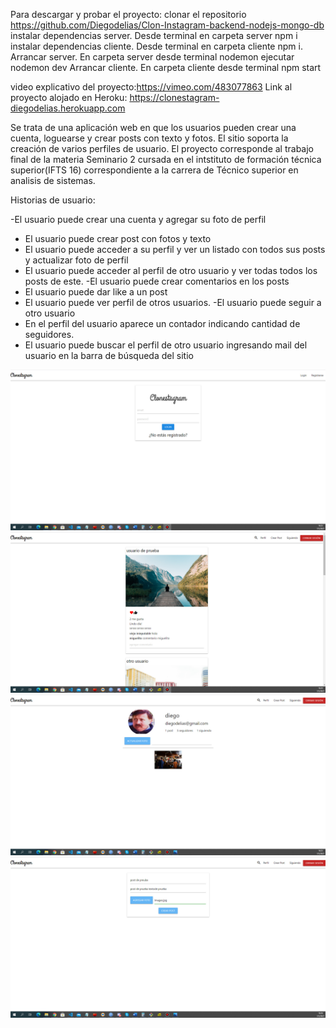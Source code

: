 Para descargar y probar el proyecto:
clonar el repositorio https://github.com/Diegodelias/Clon-Instagram-backend-nodejs-mongo-db
instalar dependencias server. Desde terminal en carpeta server npm i
instalar dependencias cliente. Desde terminal en carpeta cliente npm i.
Arrancar server. En carpeta server desde terminal nodemon ejecutar nodemon dev
Arrancar cliente. En carpeta cliente desde terminal npm start

video explicativo del proyecto:https://vimeo.com/483077863
Link al proyecto alojado en Heroku: https://clonestagram-diegodelias.herokuapp.com



Se trata de una aplicación  web en que los usuarios pueden crear una cuenta, loguearse y crear posts
con texto y fotos. El sitio soporta la creación de varios perfiles de usuario. El proyecto corresponde al 
trabajo final de la materia Seminario 2 cursada en el intstituto de formación técnica superior(IFTS 16)
correspondiente a la carrera de Técnico superior en analisis de sistemas.



Historias de usuario:


-El usuario puede crear una cuenta y agregar su foto de perfil
- El usuario puede crear post con fotos y texto
- El usuario puede acceder a su perfil y ver un listado con todos sus posts y actualizar foto de
perfil
- El usuario puede acceder al perfil de otro usuario y ver todas todos los posts de este.
-El usuario puede crear comentarios en los posts
- El usuario puede dar like a un post
- El usuario puede ver perfil de otros usuarios.
-El usuario puede seguir a otro usuario
- En el perfil del usuario aparece un contador indicando cantidad de seguidores.
- El usuario puede buscar el perfil de otro usuario ingresando mail del usuario en la barra de
búsqueda del sitio

![](fotos/1.jpg)
![](fotos/2.jpg)
![](fotos/3.jpg)
![](fotos/4.jpg)
